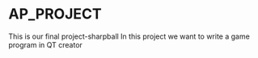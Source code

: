 # AP_PROJECT
This is our final project-sharpball
In this project we want to write a game program in QT creator
